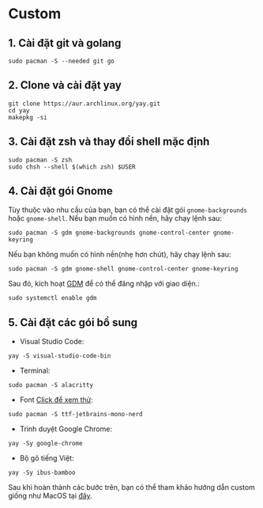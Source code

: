 <h1 id="custom">Custom</h1>
<h2 id="1-cài-đặt-git-và-golang">1. Cài đặt git và golang</h2>
<pre><code class="language-shell">sudo pacman -S --needed git go
</code></pre>
<h2 id="2-clone-và-cài-đặt-yay">2. Clone và cài đặt yay</h2>
<pre><code class="language-shell">git clone https://aur.archlinux.org/yay.git
cd yay
makepkg -si
</code></pre>
<h2 id="3-cài-đặt-zsh-và-thay-đổi-shell-mặc-định">3. Cài đặt zsh và thay đổi shell mặc định</h2>
<pre><code class="language-shell">sudo pacman -S zsh
sudo chsh --shell $(which zsh) $USER
</code></pre>
<h2 id="4-cài-đặt-gói-gnome">4. Cài đặt gói Gnome</h2>
<p>Tùy thuộc vào nhu cầu của bạn, bạn có thể cài đặt gói <code>gnome-backgrounds</code> hoặc <code>gnome-shell</code>.
    Nếu bạn muốn có hình nền, hãy chạy lệnh sau:</p>
<pre><code class="language-shell">sudo pacman -S gdm gnome-backgrounds gnome-control-center gnome-keyring
</code></pre>
<p>Nếu bạn không muốn có hình nền(nhẹ hơn chút), hãy chạy lệnh sau:</p>
<pre><code class="language-shell">sudo pacman -S gdm gnome-shell gnome-control-center gnome-keyring
</code></pre>
<p>Sau đó, kích hoạt <a href="https://www.baeldung.com/wp-content/uploads/sites/2/2023/07/gnome_preview.png">GDM</a> để
    có thể đăng nhập với giao diện.:</p>
<pre><code class="language-shell">sudo systemctl enable gdm
</code></pre>
<h2 id="5-cài-đặt-các-gói-bổ-sung">5. Cài đặt các gói bổ sung</h2>
<ul>
    <li>Visual Studio Code:</li>
</ul>
<pre><code class="language-shell">yay -S visual-studio-code-bin
</code></pre>
<ul>
    <li>Terminal:</li>
</ul>
<pre><code class="language-shell">sudo pacman -S alacritty
</code></pre>
<ul>
    <li>Font <a href="https://www.programmingfonts.org/#jetbrainsmono">Click để xem thử</a>:</li>
</ul>
<pre><code class="language-shell">sudo pacman -S ttf-jetbrains-mono-nerd
</code></pre>
<ul>
    <li>Trình duyệt Google Chrome:</li>

</ul>
<pre><code class="language-shell">yay -Sy google-chrome
</code></pre>
<ul>
    <li>Bộ gõ tiếng Việt:</li>
</ul>
<pre><code class="language-shell">yay -Sy ibus-bamboo
</code></pre>
<p>Sau khi hoàn thành các bước trên, bạn có thể tham khảo hướng dẫn custom giống như MacOS tại <a
        href="https://www.youtube.com/watch?v=VQ6MVky9EUk">đây</a>.</p>
